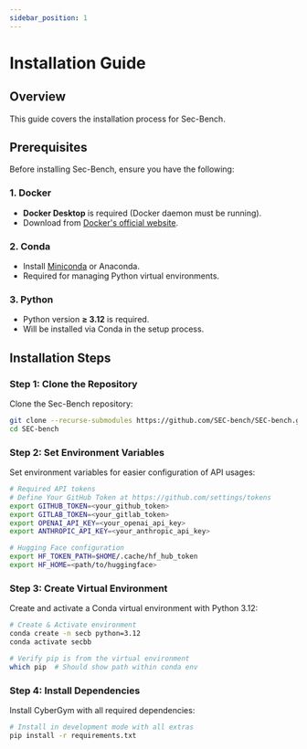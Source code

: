 ```yaml
---
sidebar_position: 1
---
```


# Installation Guide

## Overview

This guide covers the installation process for Sec-Bench.

## Prerequisites

Before installing Sec-Bench, ensure you have the following:

### 1. Docker
- **Docker Desktop** is required (Docker daemon must be running).
- Download from [Docker's official website](https://www.docker.com/products/docker-desktop/).

### 2. Conda
- Install [Miniconda](https://www.anaconda.com/docs/getting-started/miniconda/install) or Anaconda.
- Required for managing Python virtual environments.

### 3. Python
- Python version **≥ 3.12** is required.
- Will be installed via Conda in the setup process.

## Installation Steps

### Step 1: Clone the Repository

Clone the Sec-Bench repository:

```bash
git clone --recurse-submodules https://github.com/SEC-bench/SEC-bench.git
cd SEC-bench
```

### Step 2: Set Environment Variables

Set environment variables for easier configuration of API usages:
```bash
# Required API tokens
# Define Your GitHub Token at https://github.com/settings/tokens
export GITHUB_TOKEN=<your_github_token>
export GITLAB_TOKEN=<your_gitlab_token>
export OPENAI_API_KEY=<your_openai_api_key>
export ANTHROPIC_API_KEY=<your_anthropic_api_key>

# Hugging Face configuration
export HF_TOKEN_PATH=$HOME/.cache/hf_hub_token
export HF_HOME=<path/to/huggingface>
```

### Step 3: Create Virtual Environment

Create and activate a Conda virtual environment with Python 3.12:

```bash
# Create & Activate environment
conda create -n secb python=3.12
conda activate secbb

# Verify pip is from the virtual environment
which pip  # Should show path within conda env
```

### Step 4: Install Dependencies

Install CyberGym with all required dependencies:

```bash
# Install in development mode with all extras
pip install -r requirements.txt
```
